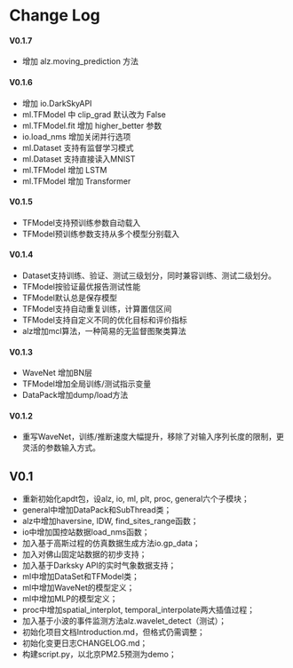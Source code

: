 # Change Log

#### V0.1.7
- 增加 alz.moving_prediction 方法

#### V0.1.6
- 增加 io.DarkSkyAPI
- ml.TFModel 中 clip_grad 默认改为 False
- ml.TFModel.fit 增加 higher_better 参数
- io.load_nms 增加关闭并行选项
- ml.Dataset 支持有监督学习模式
- ml.Dataset 支持直接读入MNIST
- ml.TFModel 增加 LSTM
- ml.TFModel 增加 Transformer

#### V0.1.5
- TFModel支持预训练参数自动载入
- TFModel预训练参数支持从多个模型分别载入

#### V0.1.4
- Dataset支持训练、验证、测试三级划分，同时兼容训练、测试二级划分。
- TFModel按验证最优报告测试性能
- TFModel默认总是保存模型
- TFModel支持自动重复训练，计算置信区间
- TFModel支持自定义不同的优化目标和评价指标
- alz增加mcl算法，一种简易的无监督图聚类算法

#### V0.1.3
- WaveNet 增加BN层
- TFModel增加全局训练/测试指示变量
- DataPack增加dump/load方法

#### V0.1.2
- 重写WaveNet，训练/推断速度大幅提升，移除了对输入序列长度的限制，更灵活的参数输入方式。

## V0.1

- 重新初始化apdt包，设alz, io, ml, plt, proc, general六个子模块；
- general中增加DataPack和SubThread类；
- alz中增加haversine, IDW, find_sites_range函数；
- io中增加国控站数据load_nms函数；
- 加入基于高斯过程的仿真数据生成方法io.gp_data；
- 加入对佛山固定站数据的初步支持；
- 加入基于Darksky API的实时气象数据支持；
- ml中增加DataSet和TFModel类；
- ml中增加WaveNet的模型定义；
- ml中增加MLP的模型定义；
- proc中增加spatial_interplot, temporal_interpolate两大插值过程；
- 加入基于小波的事件监测方法alz.wavelet_detect（测试）；
- 初始化项目文档Introduction.md，但格式仍需调整；
- 初始化变更日志CHANGELOG.md；
- 构建script.py，以北京PM2.5预测为demo；
